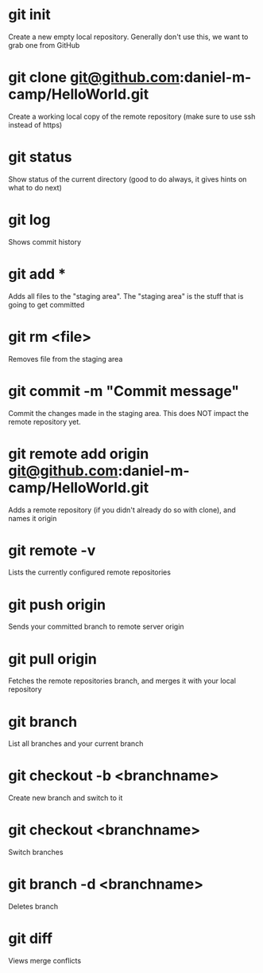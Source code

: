 # git init
Create a new empty local repository.  Generally don't use this, we want to grab one from GitHub

# git clone git@github.com:daniel-m-camp/HelloWorld.git
Create a working local copy of the remote repository (make sure to use ssh instead of https)

# git status
Show status of the current directory (good to do always, it gives hints on what to do next)

# git log
Shows commit history

# git add *
Adds all files to the "staging area".  The "staging area" is the stuff that is going to get committed

# git rm \<file\>
Removes file from the staging area

# git commit -m "Commit message"
Commit the changes made in the staging area.  This does NOT impact the remote repository yet.

# git remote add origin git@github.com:daniel-m-camp/HelloWorld.git
Adds a remote repository (if you didn't already do so with clone), and names it origin

# git remote -v
Lists the currently configured remote repositories

# git push origin <branchname>
Sends your committed branch to remote server origin

# git pull origin
Fetches the remote repositories branch, and merges it with your local repository

# git branch
List all branches and your current branch

# git checkout -b \<branchname\>
Create new branch and switch to it

# git checkout \<branchname\>
Switch branches

# git branch -d \<branchname\>
Deletes branch

# git diff
Views merge conflicts
